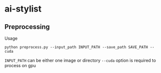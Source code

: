 # ai-stylist

## Preprocessing

Usage

```
python preprocess.py --input_path INPUT_PATH --save_path SAVE_PATH --cuda
```

`INPUT_PATH` can be either one image or directory
`--cuda` option is required to process on gpu
